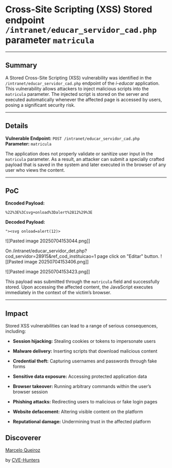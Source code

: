 # Cross-Site Scripting (XSS) Stored endpoint `/intranet/educar_servidor_cad.php` parameter `matricula`

---

## Summary

A Stored Cross-Site Scripting (XSS) vulnerability was identified in the `/intranet/educar_servidor_cad.php` endpoint of the _i-educar_ application. This vulnerability allows attackers to inject malicious scripts into the `matricula` parameter. The injected script is stored on the server and executed automatically whenever the affected page is accessed by users, posing a significant security risk.

---

## Details

**Vulnerable Endpoint:** `POST /intranet/educar_servidor_cad.php`  
**Parameter:** `matricula`

The application does not properly validate or sanitize user input in the `matricula` parameter. As a result, an attacker can submit a specially crafted payload that is saved in the system and later executed in the browser of any user who views the content.

---

## PoC

**Encoded Payload:**

`%22%3E%3Csvg+onload%3Dalert%2812%29%3E`

**Decoded Payload:**

`"><svg onload=alert(12)>`

![[Pasted image 20250704153044.png]]

On /intranet/educar_servidor_det.php?cod_servidor=28915&ref_cod_instituicao=1 page click on "Editar" button.
![[Pasted image 20250704153406.png]]

![[Pasted image 20250704153423.png]]

This payload was submitted through the `matricula` field and successfully stored. Upon accessing the affected content, the JavaScript executes immediately in the context of the victim’s browser.

---

## Impact

Stored XSS vulnerabilities can lead to a range of serious consequences, including:

- **Session hijacking:** Stealing cookies or tokens to impersonate users
    
- **Malware delivery:** Inserting scripts that download malicious content
    
- **Credential theft:** Capturing usernames and passwords through fake forms
    
- **Sensitive data exposure:** Accessing protected application data
    
- **Browser takeover:** Running arbitrary commands within the user’s browser session
    
- **Phishing attacks:** Redirecting users to malicious or fake login pages
    
- **Website defacement:** Altering visible content on the platform
    
- **Reputational damage:** Undermining trust in the affected platform

## Discoverer

[Marcelo Queiroz](www.linkedin.com/in/marceloqueirozjr) 

by [CVE-Hunters](https://github.com/Sec-Dojo-Cyber-House/cve-hunters)